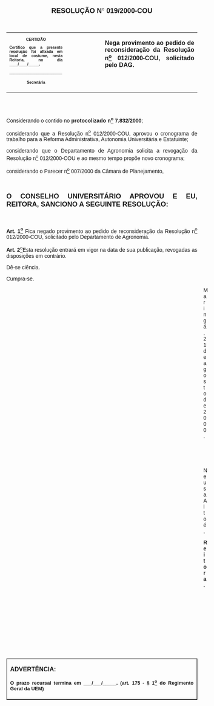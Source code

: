<BODY>

<B><FONT FACE="Arial" SIZE=4><P ALIGN="CENTER"></P>
<P ALIGN="CENTER">RESOLU&Ccedil;&Atilde;O N<FONT FACE="Symbol">&#176;</FONT>
 019/2000-COU</P>
</B></FONT><FONT SIZE=1>
<P>&nbsp;</P></FONT>
<TABLE CELLSPACING=0 BORDER=0 CELLPADDING=7 WIDTH=640>
<TR><TD WIDTH="31%" VALIGN="TOP">
<B><FONT FACE="Arial" SIZE=1><P ALIGN="CENTER">CERTID&Atilde;O</P>
<P ALIGN="JUSTIFY">   Certifico que a presente resolu&ccedil;&atilde;o foi afixada em local de costume, nesta Reitoria, no dia ____/____/_____.</P>
<P ALIGN="JUSTIFY"></P>
<P ALIGN="JUSTIFY">_________________________</P>
<P ALIGN="CENTER">Secret&aacute;ria</B></FONT></TD>
<TD WIDTH="19%" VALIGN="TOP">&nbsp;</TD>
<TD WIDTH="50%" VALIGN="TOP">
<B><FONT FACE="Arial"><P ALIGN="JUSTIFY">Nega provimento ao pedido de reconsidera&ccedil;&atilde;o da Resolu&ccedil;&atilde;o n<U><SUP>o</U></SUP> 012/2000-COU, solicitado pelo DAG.</B></FONT></TD>
</TR>
</TABLE>

<FONT FACE="Arial" SIZE=1><P ALIGN="JUSTIFY"></P>
<P ALIGN="JUSTIFY">&nbsp;</P>
<P ALIGN="JUSTIFY">&nbsp;</P>
</FONT><FONT FACE="Arial"><P ALIGN="JUSTIFY">Considerando o contido no <B>protocolizado n<U><SUP>o</B></U></SUP> <B>7.832/2000</B>;</P>
<P ALIGN="JUSTIFY">considerando que a Resolu&ccedil;&atilde;o n<U><SUP>o</U></SUP> 012/2000-COU, aprovou o cronograma de trabalho para a Reforma Administrativa, Autonomia Universit&aacute;ria e Estatuinte;</P>
<P ALIGN="JUSTIFY">considerando que o Departamento de Agronomia solicita a revoga&ccedil;&atilde;o da Resolu&ccedil;&atilde;o n<U><SUP>o</U></SUP> 012/2000-COU e ao mesmo tempo prop&otilde;e novo cronograma;</P>
<P ALIGN="JUSTIFY">considerando o Parecer n<U><SUP>o</U></SUP> 007/2000 da C&acirc;mara de Planejamento,</P>
<P ALIGN="JUSTIFY"></P>
<P ALIGN="JUSTIFY">&nbsp;</P>
</FONT><B><FONT FACE="Arial" SIZE=4><P ALIGN="JUSTIFY">O CONSELHO UNIVERSIT&Aacute;RIO APROVOU E EU, REITORA, SANCIONO A SEGUINTE RESOLU&Ccedil;&Atilde;O:</P>
</B></FONT><FONT FACE="Arial">
<P>&nbsp;</P>
<B><P ALIGN="JUSTIFY">Art. 1<U><SUP>o</U></SUP> </B>Fica negado provimento ao pedido de reconsidera&ccedil;&atilde;o da Resolu&ccedil;&atilde;o n<U><SUP>o</U></SUP> 012/2000-COU, solicitado pelo Departamento de Agronomia.</P>
<B><P ALIGN="JUSTIFY">Art. 2</B><U><SUP>o</U></SUP>Esta resolu&ccedil;&atilde;o entrar&aacute; em vigor na data de sua publica&ccedil;&atilde;o, revogadas as disposi&ccedil;&otilde;es em contr&aacute;rio.</P>
<P ALIGN="JUSTIFY">D&ecirc;-se ci&ecirc;ncia.</P>
<P ALIGN="JUSTIFY">Cumpra-se.</P><DIR>
<DIR>
<DIR>
<DIR>
<DIR>
<DIR>
<DIR>
<DIR>
<DIR>
<DIR>
<DIR>
<DIR>
<DIR>

<P ALIGN="JUSTIFY">Maring&aacute;, 21 de agosto de 2000.</P>
<P ALIGN="JUSTIFY"></P>
<P ALIGN="JUSTIFY">&nbsp;</P>
<P ALIGN="JUSTIFY">&nbsp;</P>
<P ALIGN="JUSTIFY">Neusa Alto&eacute;,</P>
<B><P ALIGN="JUSTIFY">Reitora.</P>
</B></FONT><FONT SIZE=2>
<P>&nbsp;</P>
<P>&nbsp;</P>
<P>&nbsp;</P>
<P>&nbsp;</P>
<P>&nbsp;</P>
<P>&nbsp;</P></DIR>
</DIR>
</DIR>
</DIR>
</DIR>
</DIR>
</DIR>
</DIR>
</DIR>
</DIR>
</DIR>
</DIR>
</DIR>
</FONT>
<TABLE BORDER CELLSPACING=1 CELLPADDING=4 WIDTH=212>
<TR><TD VALIGN="TOP">
<B><P ALIGN="JUSTIFY">ADVERT&Ecirc;NCIA:</P>
<FONT FACE="Arial" SIZE=2><P ALIGN="JUSTIFY">O prazo recursal termina em ___/___/_____. (art. 175 - § 1<U><SUP>o</U></SUP> do Regimento Geral da UEM)</B></FONT></TD>
</TR>
</TABLE>

<FONT FACE="Arial"><P ALIGN="JUSTIFY"></P>
</FONT><FONT SIZE=2><P ALIGN="JUSTIFY">&nbsp;</P></FONT></BODY>

